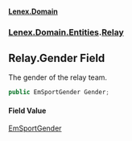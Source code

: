 #### [Lenex.Domain](index.md 'index')
### [Lenex.Domain.Entities](Lenex.Domain.Entities.md 'Lenex.Domain.Entities').[Relay](Lenex.Domain.Entities.Relay.md 'Lenex.Domain.Entities.Relay')

## Relay.Gender Field

The gender of the relay team.

```csharp
public EmSportGender Gender;
```

#### Field Value
[EmSportGender](Lenex.Domain.Enums.EmSportGender.md 'Lenex.Domain.Enums.EmSportGender')